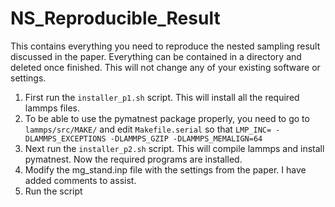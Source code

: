 # NS_Reproducible_Result
This contains everything you need to reproduce the nested sampling result discussed in the paper.
Everything can be contained in a directory and deleted once finished. This will not change any of your existing software or settings.

1) First run the `installer_p1.sh` script. This will install all the required lammps files.
2) To be able to use the pymatnest package properly, you need to go to `lammps/src/MAKE/` and edit `Makefile.serial` so that `LMP_INC= -DLAMMPS_EXCEPTIONS -DLAMMPS_GZIP -DLAMMPS_MEMALIGN=64`
3) Next run the `installer_p2.sh` script. This will compile lammps and install pymatnest. Now the required programs are installed.
4) Modify the mg_stand.inp file with the settings from the paper. I have added comments to assist.
5) Run the script
